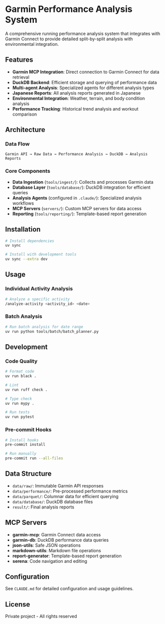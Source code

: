 # Garmin Performance Analysis System

A comprehensive running performance analysis system that integrates with Garmin Connect to provide detailed split-by-split analysis with environmental integration.

## Features

- **Garmin MCP Integration**: Direct connection to Garmin Connect for data retrieval
- **DuckDB Backend**: Efficient storage and querying of performance data
- **Multi-agent Analysis**: Specialized agents for different analysis types
- **Japanese Reports**: All analysis reports generated in Japanese
- **Environmental Integration**: Weather, terrain, and body condition analysis
- **Performance Tracking**: Historical trend analysis and workout comparison

## Architecture

### Data Flow

```
Garmin API → Raw Data → Performance Analysis → DuckDB → Analysis Reports
```

### Core Components

- **Data Ingestion** (`tools/ingest/`): Collects and processes Garmin data
- **Database Layer** (`tools/database/`): DuckDB integration for efficient queries
- **Analysis Agents** (configured in `.claude/`): Specialized analysis workflows
- **MCP Servers** (`servers/`): Custom MCP servers for data access
- **Reporting** (`tools/reporting/`): Template-based report generation

## Installation

```bash
# Install dependencies
uv sync

# Install with development tools
uv sync --extra dev
```

## Usage

### Individual Activity Analysis

```bash
# Analyze a specific activity
/analyze-activity <activity_id> <date>
```

### Batch Analysis

```bash
# Run batch analysis for date range
uv run python tools/batch/batch_planner.py
```

## Development

### Code Quality

```bash
# Format code
uv run black .

# Lint
uv run ruff check .

# Type check
uv run mypy .

# Run tests
uv run pytest
```

### Pre-commit Hooks

```bash
# Install hooks
pre-commit install

# Run manually
pre-commit run --all-files
```

## Data Structure

- `data/raw/`: Immutable Garmin API responses
- `data/performance/`: Pre-processed performance metrics
- `data/parquet/`: Columnar data for efficient querying
- `data/database/`: DuckDB database files
- `result/`: Final analysis reports

## MCP Servers

- **garmin-mcp**: Garmin Connect data access
- **garmin-db**: DuckDB performance data queries
- **json-utils**: Safe JSON operations
- **markdown-utils**: Markdown file operations
- **report-generator**: Template-based report generation
- **serena**: Code navigation and editing

## Configuration

See `CLAUDE.md` for detailed configuration and usage guidelines.

## License

Private project - All rights reserved
